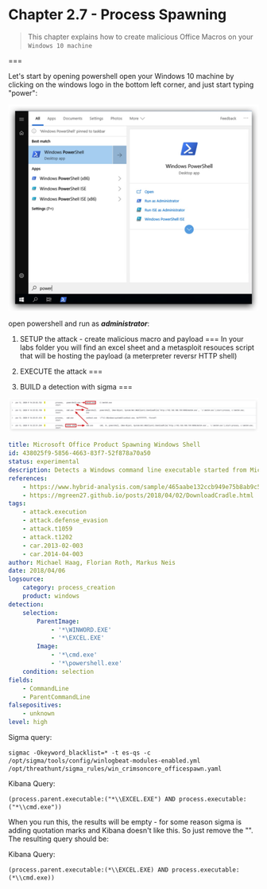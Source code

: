 # Chapter 2.7 - Process Spawning 
>This chapter explains how to create malicious Office Macros on your `Windows 10 machine`

===

Let's start by opening powershell open your Windows 10 machine by clicking on the windows logo in the bottom left corner, and just start typing "power":

![Screenshot command](./assets/04-powershell.jpg)

open powershell and run as ___administrator___:

1. SETUP the attack - create malicious macro and payload
===
In your labs folder you will find an excel sheet and a metasploit resouces script that will be hosting the payload (a meterpreter reversr HTTP shell)

2. EXECUTE the attack
===

3. BUILD a detection with sigma
===


![Screenshot command](./assets/01-excelspawnkibana.jpg)

```yaml
title: Microsoft Office Product Spawning Windows Shell
id: 438025f9-5856-4663-83f7-52f878a70a50
status: experimental
description: Detects a Windows command line executable started from Microsoft Word, Excel, Powerpoint, Publisher and Visio.
references:
    - https://www.hybrid-analysis.com/sample/465aabe132ccb949e75b8ab9c5bda36d80cf2fd503d52b8bad54e295f28bbc21?environmentId=100
    - https://mgreen27.github.io/posts/2018/04/02/DownloadCradle.html
tags:
    - attack.execution
    - attack.defense_evasion
    - attack.t1059
    - attack.t1202
    - car.2013-02-003
    - car.2014-04-003
author: Michael Haag, Florian Roth, Markus Neis
date: 2018/04/06
logsource:
    category: process_creation
    product: windows
detection:
    selection:
        ParentImage:
            - '*\WINWORD.EXE'
            - '*\EXCEL.EXE'
        Image:
            - '*\cmd.exe'
            - '*\powershell.exe'
    condition: selection
fields:
    - CommandLine
    - ParentCommandLine
falsepositives:
    - unknown
level: high
```

Sigma query:

```code
sigmac -Okeyword_blacklist=* -t es-qs -c /opt/sigma/tools/config/winlogbeat-modules-enabled.yml /opt/threathunt/sigma_rules/win_crimsoncore_officespawn.yaml
```

Kibana Query:
```code
(process.parent.executable:("*\\EXCEL.EXE") AND process.executable:("*\\cmd.exe"))
```

When you run this, the results will be empty - for some reason sigma is adding quotation marks and Kibana doesn't like this. So just remove the "". The resulting query should be:

Kibana Query:
```code
(process.parent.executable:(*\\EXCEL.EXE) AND process.executable:(*\\cmd.exe))
```
